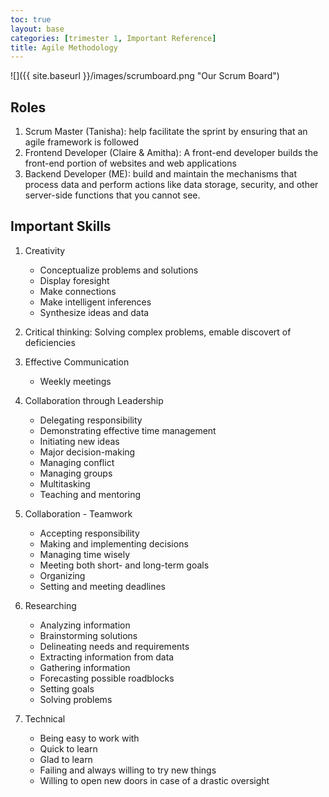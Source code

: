 ```yaml
---
toc: true
layout: base
categories: [trimester 1, Important Reference]
title: Agile Methodology
---
```


![]({{ site.baseurl }}/images/scrumboard.png "Our Scrum Board")


## Roles

1. Scrum Master (Tanisha): help facilitate the sprint by ensuring that an agile framework is followed
2. Frontend Developer (Claire & Amitha): A front-end developer builds the front-end portion of websites and web applications
3. Backend Developer (ME): build and maintain the mechanisms that process data and perform actions like data storage, security, and other server-side functions that you cannot see.

## Important Skills

1. Creativity
    - Conceptualize problems and solutions
    - Display foresight
    - Make connections
    - Make intelligent inferences
    - Synthesize ideas and data

2. Critical thinking: Solving complex problems, emable discovert of deficiencies

3. Effective Communication
    - Weekly meetings

4. Collaboration through Leadership
    - Delegating responsibility
    - Demonstrating effective time management
    - Initiating new ideas
    - Major decision-making
    - Managing conflict
    - Managing groups
    - Multitasking
    - Teaching and mentoring

5. Collaboration - Teamwork
    - Accepting responsibility
    - Making and implementing decisions
    - Managing time wisely
    - Meeting both short- and long-term goals
    - Organizing
    - Setting and meeting deadlines

6. Researching
    - Analyzing information
    - Brainstorming solutions
    - Delineating needs and requirements
    - Extracting information from data
    - Gathering information
    - Forecasting possible roadblocks
    - Setting goals
    - Solving problems

7. Technical
    - Being easy to work with
    - Quick to learn
    - Glad to learn
    - Failing and always willing to try new things
    - Willing to open new doors in case of a drastic oversight